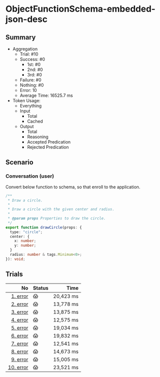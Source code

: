 # ObjectFunctionSchema-embedded-json-desc
## Summary
  - Aggregation
    - Trial: #10
    - Success: #0
      - 1st: #0
      - 2nd: #0
      - 3rd: #0
    - Failure: #0
    - Nothing: #0
    - Error: 10
    - Average Time: 16525.7 ms
  - Token Usage:
    - Everything
    - Input
      - Total
      - Cached
    - Output
      - Total
      - Reasoning
      - Accepted Predication
      - Rejected Predication

## Scenario
### Conversation (user)
Convert below function to schema, so that enroll to the application.

```ts
/**
 * Draw a circle.
 *
 * Draw a circle with the given center and radius.
 *
 * @param props Properties to draw the circle.
 */
export function drawCircle(props: {
  type: "circle";
  center: {
    x: number;
    y: number;
  }
  radius: number & tags.Minimum<0>;
}): void;
```

## Trials
No | Status | Time
---:|:-------|------:
[1. error](./trials/1.error.json) | 😱 | 20,423 ms
[2. error](./trials/2.error.json) | 😱 | 13,778 ms
[3. error](./trials/3.error.json) | 😱 | 13,875 ms
[4. error](./trials/4.error.json) | 😱 | 12,575 ms
[5. error](./trials/5.error.json) | 😱 | 19,034 ms
[6. error](./trials/6.error.json) | 😱 | 19,832 ms
[7. error](./trials/7.error.json) | 😱 | 12,541 ms
[8. error](./trials/8.error.json) | 😱 | 14,673 ms
[9. error](./trials/9.error.json) | 😱 | 15,005 ms
[10. error](./trials/10.error.json) | 😱 | 23,521 ms